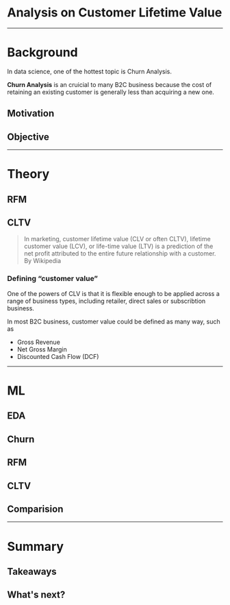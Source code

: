 # Analysis on Customer Lifetime Value
----------

# Background

In data science, one of the hottest topic is Churn Analysis.

**Churn Analysis** is an cruicial to many B2C business because the cost of retaining an existing customer is generally less than acquiring a new one.

## Motivation
## Objective
---------

# Theory

## RFM


## CLTV
> In marketing, customer lifetime value (CLV or often CLTV), lifetime customer value (LCV), or life-time value (LTV) is a prediction of the net profit attributed to the entire future relationship with a customer. By Wikipedia

### Defining “customer value”

One of the powers of CLV is that it is flexible enough to be applied across a range of business types, including retailer, direct sales or subscribtion business.

In most B2C business, customer value could be defined as many way, such as

* Gross Revenue
* Net Gross Margin
* Discounted Cash Flow (DCF)

-------

# ML

## EDA

## Churn

## RFM

## CLTV

## Comparision

---------
# Summary

## Takeaways

## What's next?
